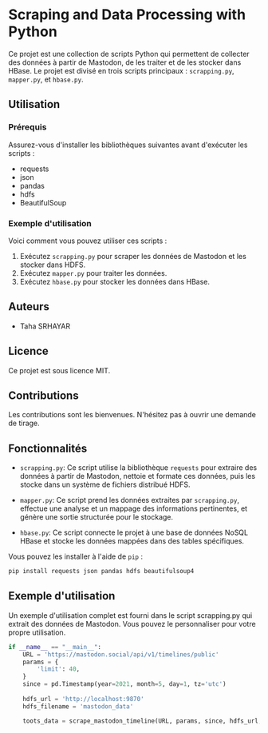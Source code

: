 # Scraping and Data Processing with Python

Ce projet est une collection de scripts Python qui permettent de collecter des données à partir de Mastodon, de les traiter et de les stocker dans HBase. Le projet est divisé en trois scripts principaux : `scrapping.py`, `mapper.py`, et `hbase.py`.

## Utilisation

### Prérequis

Assurez-vous d'installer les bibliothèques suivantes avant d'exécuter les scripts :

- requests
- json
- pandas
- hdfs
- BeautifulSoup

### Exemple d'utilisation

Voici comment vous pouvez utiliser ces scripts :

1. Exécutez `scrapping.py` pour scraper les données de Mastodon et les stocker dans HDFS.
2. Exécutez `mapper.py` pour traiter les données.
3. Exécutez `hbase.py` pour stocker les données dans HBase.

## Auteurs

- Taha SRHAYAR

## Licence

Ce projet est sous licence MIT.

## Contributions

Les contributions sont les bienvenues. N'hésitez pas à ouvrir une demande de tirage.

## Fonctionnalités

- `scrapping.py`: Ce script utilise la bibliothèque `requests` pour extraire des données à partir de Mastodon, nettoie et formate ces données, puis les stocke dans un système de fichiers distribué HDFS.

- `mapper.py`: Ce script prend les données extraites par `scrapping.py`, effectue une analyse et un mappage des informations pertinentes, et génère une sortie structurée pour le stockage.

- `hbase.py`: Ce script connecte le projet à une base de données NoSQL HBase et stocke les données mappées dans des tables spécifiques.

Vous pouvez les installer à l'aide de `pip` :

```bash
pip install requests json pandas hdfs beautifulsoup4
```

## Exemple d'utilisation
Un exemple d'utilisation complet est fourni dans le script scrapping.py qui extrait des données de Mastodon. Vous pouvez le personnaliser pour votre propre utilisation.

```python
if __name__ == "__main__":
    URL = 'https://mastodon.social/api/v1/timelines/public'
    params = {
        'limit': 40,
    }
    since = pd.Timestamp(year=2021, month=5, day=1, tz='utc')
    
    hdfs_url = 'http://localhost:9870'
    hdfs_filename = 'mastodon_data'

    toots_data = scrape_mastodon_timeline(URL, params, since, hdfs_url, hdfs_filename)
```